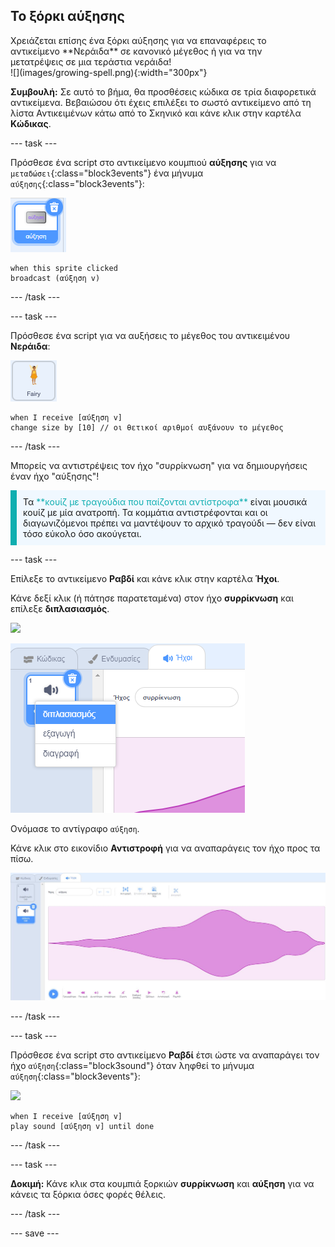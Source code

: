 ## Το ξόρκι αύξησης

<div style="display: flex; flex-wrap: wrap">
<div style="flex-basis: 200px; flex-grow: 1; margin-right: 15px;">
Χρειάζεται επίσης ένα ξόρκι αύξησης για να επαναφέρεις το αντικείμενο **Νεράιδα** σε κανονικό μέγεθος ή για να την μετατρέψεις σε μια τεράστια νεράιδα!
</div>
<div>
![](images/growing-spell.png){:width="300px"}
</div>
</div>

**Συμβουλή:** Σε αυτό το βήμα, θα προσθέσεις κώδικα σε τρία διαφορετικά αντικείμενα. Βεβαιώσου ότι έχεις επιλέξει το σωστό αντικείμενο από τη λίστα Αντικειμένων κάτω από το Σκηνικό και κάνε κλικ στην καρτέλα **Κώδικας**.

--- task ---

Πρόσθεσε ένα script στο αντικείμενο κουμπιού **αύξησης** για να `μεταδώσει`{:class="block3events"} ένα μήνυμα `αύξησης`{:class="block3events"}:

![](images/grow-icon.png)

```blocks3
when this sprite clicked
broadcast (αύξηση v)
```

--- /task ---

--- task ---

Πρόσθεσε ένα script για να αυξήσεις το μέγεθος του αντικειμένου **Νεράιδα**:

![](images/fairy-icon.png)

```blocks3
when I receive [αύξηση v]
change size by [10] // οι θετικοί αριθμοί αυξάνουν το μέγεθος
```

--- /task ---

Μπορείς να αντιστρέψεις τον ήχο "συρρίκνωση" για να δημιουργήσεις έναν ήχο "αύξησης"!

<p style="border-left: solid; border-width:10px; border-color: #0faeb0; background-color: aliceblue; padding: 10px;">
Τα <span style="color: #0faeb0">**κουίζ με τραγούδια που παίζονται αντίστροφα**</span> είναι μουσικά κουίζ με μία ανατροπή. Τα κομμάτια αντιστρέφονται και οι διαγωνιζόμενοι πρέπει να μαντέψουν το αρχικό τραγούδι — δεν είναι τόσο εύκολο όσο ακούγεται. 
</p>

--- task ---

Επίλεξε το αντικείμενο **Ραβδί** και κάνε κλικ στην καρτέλα **Ήχοι**.

Κάνε δεξί κλικ (ή πάτησε παρατεταμένα) στον ήχο **συρρίκνωση** και επίλεξε **διπλασιασμός**.

![](images/wand-icon.png)

![Ο ήχος συρρίκνωσης με το αναδυόμενο μενού που δείχνει το διπλασιασμό.](images/duplicate-sound.png)

Ονόμασε το αντίγραφο `αύξηση`.

Κάνε κλικ στο εικονίδιο **Αντιστροφή** για να αναπαράγεις τον ήχο προς τα πίσω.

![Ο ήχος αύξησης με το εικονίδιο αντιστροφής να έχει επισημανθεί.](images/reverse-sound.png)

--- /task ---

--- task ---

Πρόσθεσε ένα script στο αντικείμενο **Ραβδί** έτσι ώστε να αναπαράγει τον ήχο `αύξηση`{:class="block3sound"} όταν ληφθεί το μήνυμα `αύξηση`{:class="block3events"}:

![](images/wand-icon.png)

```blocks3
when I receive [αύξηση v]
play sound [αύξηση v] until done
```

--- /task ---

--- task ---

**Δοκιμή:** Κάνε κλικ στα κουμπιά ξορκιών **συρρίκνωση** και **αύξηση** για να κάνεις τα ξόρκια όσες φορές θέλεις.

--- /task ---

--- save ---

